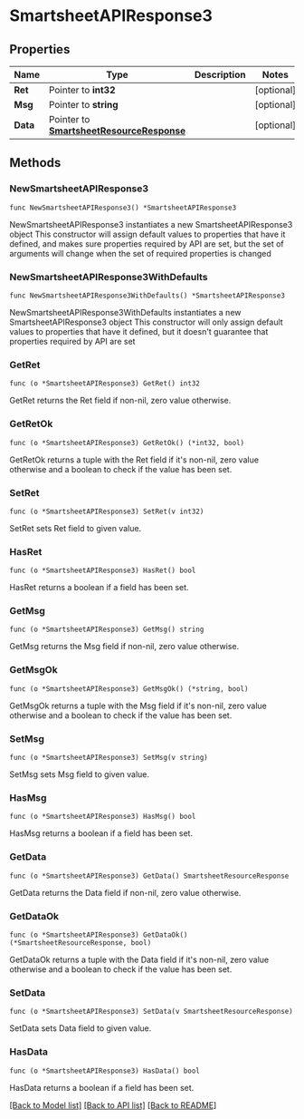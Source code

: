 # SmartsheetAPIResponse3

## Properties

Name | Type | Description | Notes
------------ | ------------- | ------------- | -------------
**Ret** | Pointer to **int32** |  | [optional] 
**Msg** | Pointer to **string** |  | [optional] 
**Data** | Pointer to [**SmartsheetResourceResponse**](SmartsheetResourceResponse.md) |  | [optional] 

## Methods

### NewSmartsheetAPIResponse3

`func NewSmartsheetAPIResponse3() *SmartsheetAPIResponse3`

NewSmartsheetAPIResponse3 instantiates a new SmartsheetAPIResponse3 object
This constructor will assign default values to properties that have it defined,
and makes sure properties required by API are set, but the set of arguments
will change when the set of required properties is changed

### NewSmartsheetAPIResponse3WithDefaults

`func NewSmartsheetAPIResponse3WithDefaults() *SmartsheetAPIResponse3`

NewSmartsheetAPIResponse3WithDefaults instantiates a new SmartsheetAPIResponse3 object
This constructor will only assign default values to properties that have it defined,
but it doesn't guarantee that properties required by API are set

### GetRet

`func (o *SmartsheetAPIResponse3) GetRet() int32`

GetRet returns the Ret field if non-nil, zero value otherwise.

### GetRetOk

`func (o *SmartsheetAPIResponse3) GetRetOk() (*int32, bool)`

GetRetOk returns a tuple with the Ret field if it's non-nil, zero value otherwise
and a boolean to check if the value has been set.

### SetRet

`func (o *SmartsheetAPIResponse3) SetRet(v int32)`

SetRet sets Ret field to given value.

### HasRet

`func (o *SmartsheetAPIResponse3) HasRet() bool`

HasRet returns a boolean if a field has been set.

### GetMsg

`func (o *SmartsheetAPIResponse3) GetMsg() string`

GetMsg returns the Msg field if non-nil, zero value otherwise.

### GetMsgOk

`func (o *SmartsheetAPIResponse3) GetMsgOk() (*string, bool)`

GetMsgOk returns a tuple with the Msg field if it's non-nil, zero value otherwise
and a boolean to check if the value has been set.

### SetMsg

`func (o *SmartsheetAPIResponse3) SetMsg(v string)`

SetMsg sets Msg field to given value.

### HasMsg

`func (o *SmartsheetAPIResponse3) HasMsg() bool`

HasMsg returns a boolean if a field has been set.

### GetData

`func (o *SmartsheetAPIResponse3) GetData() SmartsheetResourceResponse`

GetData returns the Data field if non-nil, zero value otherwise.

### GetDataOk

`func (o *SmartsheetAPIResponse3) GetDataOk() (*SmartsheetResourceResponse, bool)`

GetDataOk returns a tuple with the Data field if it's non-nil, zero value otherwise
and a boolean to check if the value has been set.

### SetData

`func (o *SmartsheetAPIResponse3) SetData(v SmartsheetResourceResponse)`

SetData sets Data field to given value.

### HasData

`func (o *SmartsheetAPIResponse3) HasData() bool`

HasData returns a boolean if a field has been set.


[[Back to Model list]](../README.md#documentation-for-models) [[Back to API list]](../README.md#documentation-for-api-endpoints) [[Back to README]](../README.md)


